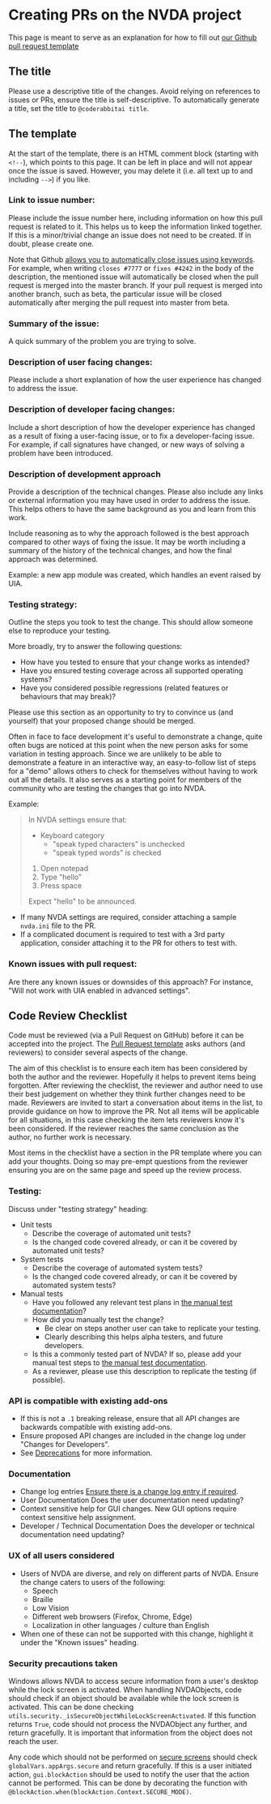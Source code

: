 # Creating PRs on the NVDA project

This page is meant to serve as an explanation for how to fill out
[our Github pull request template](https://github.com/nvaccess/nvda/blob/master/.github/PULL_REQUEST_TEMPLATE.md)

## The title

Please use a descriptive title of the changes.
Avoid relying on references to issues or PRs, ensure the title is self-descriptive.
To automatically generate a title, set the title to `@coderabbitai title`.

## The template

At the start of the template, there is an HTML comment block (starting with `<!--`), which points to this page.
It can be left in place and will not appear once the issue is saved.
However, you may delete it (i.e. all text up to and including `-->`) if you like.

### Link to issue number:

Please include the issue number here, including information on how this pull request is related to it.
This helps us to keep the information linked together.
If this is a minor/trivial change an issue does not need to be created.
If in doubt, please create one.

Note that Github [allows you to automatically close issues using keywords](https://help.github.com/en/articles/closing-issues-using-keywords).
For example, when writing `closes #7777` or `fixes #4242` in the body of the description, the mentioned issue will automatically be closed when the pull request is merged into the master branch.
If your pull request is merged into another branch, such as beta, the particular issue will be closed automatically after merging the pull request into master from beta.

### Summary of the issue:

A quick summary of the problem you are trying to solve.

### Description of user facing changes:

Please include a short explanation of how the user experience has changed to address the issue.

### Description of developer facing changes:

Include a short description of how the developer experience has changed as a result of fixing a user-facing issue, or to fix a developer-facing issue.
For example, if call signatures have changed, or new ways of solving a problem have been introduced.

### Description of development approach

Provide a description of the technical changes.
Please also include any links or external information you may have used in order to address the issue.
This helps others to have the same background as you and learn from this work.

Include reasoning as to why the approach followed is the best approach compared to other ways of fixing the issue.
It may be worth including a summary of the history of the technical changes, and how the final approach was determined.

Example: a new app module was created, which handles an event raised by UIA.

### Testing strategy:

Outline the steps you took to test the change.
This should allow someone else to reproduce your testing.

More broadly, try to answer the following questions:

- How have you tested to ensure that your change works as intended?
- Have you ensured testing coverage across all supported operating systems?
- Have you considered possible regressions (related features or behaviours that may break)?

Please use this section as an opportunity to try to convince us (and yourself) that your proposed change should be merged.

Often in face to face development it's useful to demonstrate a change, quite often bugs are noticed at this point when the new person asks for some variation in testing approach.
Since we are unlikely to be able to demonstrate a feature in an interactive way, an easy-to-follow list of steps for a "demo" allows others to check for themselves without having to work out all the details.
It also serves as a starting point for members of the community who are testing the changes that go into NVDA.

Example:

> In NVDA settings ensure that:
>
> - Keyboard category
>   - "speak typed characters" is unchecked
>   - "speak typed words" is checked
>
> 1. Open notepad
> 2. Type "hello"
> 3. Press space
>
> Expect "hello" to be announced.

- If many NVDA settings are required, consider attaching a sample `nvda.ini` file to the PR.
- If a complicated document is required to test with a 3rd party application, consider attaching it to the PR for others to test with.

### Known issues with pull request:

Are there any known issues or downsides of this approach?
For instance, "Will not work with UIA enabled in advanced settings".

## Code Review Checklist

Code must be reviewed (via a Pull Request on GitHub) before it can be accepted into the project.
The [Pull Request template](.github/PULL_REQUEST_TEMPLATE.md) asks authors (and reviewers) to consider several aspects of the change.

The aim of this checklist is to ensure each item has been considered by both the author and the reviewer.
Hopefully it helps to prevent items being forgotten.
After reviewing the checklist, the reviewer and author need to use their best judgement on whether they think further changes need to be made.
Reviewers are invited to start a conversation about items in the list, to provide guidance on how to improve the PR.
Not all items will be applicable for all situations, in this case checking the item lets reviewers know it's been considered.
If the reviewer reaches the same conclusion as the author, no further work is necessary.

Most items in the checklist have a section in the PR template where you can add your thoughts.
Doing so may pre-empt questions from the reviewer ensuring you are on the same page and speed up the review process.

### Testing:

Discuss under "testing strategy" heading:

- Unit tests
  - Describe the coverage of automated unit tests?
  - Is the changed code covered already, or can it be covered by automated unit tests?
- System tests
  - Describe the coverage of automated system tests?
  - Is the changed code covered already, or can it be covered by automated system tests?
- Manual tests
  - Have you followed any relevant test plans in [the manual test documentation](../../tests/manual/README.md)?
  - How did you manually test the change?
    - Be clear on steps another user can take to replicate your testing.
    - Clearly describing this helps alpha testers, and future developers.
  - Is this a commonly tested part of NVDA?
  If so, please add your manual test steps to [the manual test documentation](../../tests/manual/README.md).
  - As a reviewer, please use this description to replicate the testing (if possible).

### API is compatible with existing add-ons

- If this is not a `.1` breaking release, ensure that all API changes are backwards compatible with existing add-ons.
- Ensure proposed API changes are included in the change log under "Changes for Developers".
- See [Deprecations](./deprecations.md) for more information.

### Documentation

- Change log entries
  [Ensure there is a change log entry if required](./contributing.md#change-log-entry).
- User Documentation
  Does the user documentation need updating?
- Context sensitive help for GUI changes.
  New GUI options require context sensitive help assignment.
- Developer / Technical Documentation
  Does the developer or technical documentation need updating?

### UX of all users considered

- Users of NVDA are diverse, and rely on different parts of NVDA.
  Ensure the change caters to users of the following:
  - Speech
  - Braille
  - Low Vision
  - Different web browsers (Firefox, Chrome, Edge)
  - Localization in other languages / culture than English
- When one of these can not be supported with this change, highlight it under the "Known issues" heading.

### Security precautions taken

Windows allows NVDA to access secure information from a user's desktop while the lock screen is activated.
When handling NVDAObjects, code should check if an object should be available while the lock screen is activated.
This can be done checking `utils.security._isSecureObjectWhileLockScreenActivated`.
If this function returns `True`, code should not process the NVDAObject any further, and return gracefully.
It is important that information from the object does not reach the user.

Any code which should not be performed on [secure screens](https://download.nvaccess.org/documentation/userGuide.html#SecureScreens) should check `globalVars.appArgs.secure` and return gracefully.
If this is a user initiated action, `gui.blockAction` should be used to notify the user that the action cannot be performed.
This can be done by decorating the function with `@blockAction.when(blockAction.Context.SECURE_MODE)`.
